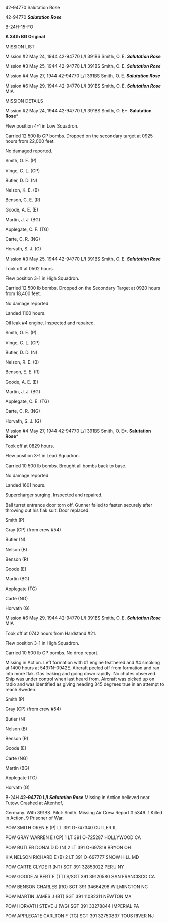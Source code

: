 





42-94770 Salutation Rose






 




42-94770 ***Salutation Rose***

B-24H-15-FO

**A 34th BG Original**

MISSION LIST  

  


Mission #2 May 24, 1944 42-94770 L/I 391BS Smith, O. E. ***Salutation
Rose***

Mission #3 May 25, 1944 42-94770 L/I 391BS Smith, O. E. ***Salutation
Rose***

Mission #4 May 27, 1944 42-94770 L/I 391BS Smith, O. E. ***Salutation
Rose***

Mission #6 May 29, 1944 42-94770 L/I 391BS Smith, O.
E. ***Salutation Rose***
MIA

MISSION DETAILS  

  


Mission #2 May 24, 1944 42-94770 L/I 391BS Smith, O. E*. **Salutation
Rose***

Flew position 4-1 in Low Squadron.

Carried 12 500 lb GP bombs. Dropped on the secondary target
at 0925 hours from 22,000 feet.

No damaged reported.

Smith, O. E. (P)

Vinge, C. L. (CP)

Butler, D. D. (N)

Nelson, K. E. (B)

Benson, C. E. (R)

Goode, A. E. (E)

Martin, J. J. (BG)

Applegate, C. F. (TG)

Carte, C. R. (NG)

Horvath, S. J. (G)

Mission #3 May 25, 1944 42-94770 L/I 391BS Smith, O. E. ***Salutation
Rose***

Took off at 0502 hours.

Flew position 3-1 in High Squadron.

Carried 12 500 lb bombs. Dropped on the Secondary Target at
0920 hours from 18,400 feet.

No damage reported.

Landed 1100 hours.

Oil leak #4 engine. Inspected and repaired.

Smith, O. E. (P)

Vinge, C. L. (CP)

Butler, D. D. (N)

Nelson, R. E. (B)

Benson, E. E. (R)

Goode, A. E. (E)

Martin, J. J. (BG)

Applegate, C. E. (TG)

Carte, C. R. (NG)

Horvath, S. J. (G)

Mission #4 May 27, 1944 42-94770 L/I 391BS Smith, O. E*. **Salutation
Rose***

Took off at 0829 hours.

Flew position 3-1 in Lead Squadron.

Carried 10 500 lb bombs. Brought all bombs back to base.

No damage reported.

Landed 1601 hours.

Supercharger surging. Inspected and repaired.

Ball turret entrance door torn off. Gunner failed to fasten
securely after throwing out his flak suit. Door replaced.

Smith (P)

Gray (CP) (from crew #54)

Butler (N)

Nelson (B)

Benson (R)

Goode (E)

Martin (BG)

Applegate (TG)

Carte (NG)

Horvath (G)

Mission #6 May 29, 1944 42-94770 L/I 391BS Smith, O. E. ***Salutation
Rose*** MIA

Took off at 0742 hours from Hardstand #21.

Flew position 3-1 in High Squadron.

Carried 10 500 lb GP bombs. No drop report.

Missing in Action. Left formation with #1 engine feathered
and #4 smoking at 1400 hours at 5437N-0942E. Aircraft peeled off from formation
and ran into more flak. Gas leaking and going down rapidly. No chutes observed.
Ship was under control when last heard from. Aircraft was picked up on radio
and was identified as giving heading 345 degrees true in an attempt to reach
Sweden.

Smith (P)

Gray (CP) (from crew #54)

Butler (N)

Nelson (B)

Benson (R)

Goode (E)

Carte (NG)

Martin (BG)

Applegate (TG)

Horvath (G)

B-24H **42-94770 L/I *Salutation Rose*** Missing
in Action believed near Tutow. Crashed at Altenhof,

Germany.
With 391BS. Pilot: Smith. Missing Air Crew Report \# 5349\. 1 Killed in Action, 9
Prisoner of War.

POW SMITH OREN E
(P)
LT
391
O-747340
CUTLER IL

POW GRAY WARREN E
(CP)
1 LT
391
O-725287
HOLLYWOOD CA

POW BUTLER DONALD D
(N)
2 LT
391
O-697819
BRYON OH

KIA NELSON RICHARD E
(B)
2 LT
391
O-697777
SNOW HILL MD

POW CARTE CLYDE R
(NT)
SGT
391
32853022
PERU NY

POW GOODE ALBERT E
(TT)
S/SGT
391
39120580
SAN FRANCISCO CA

POW BENSON CHARLES
(RO)
SGT
391
34664298
WILMINGTON NC

POW MARTIN JAMES J
(BT)
SGT 391
11082311
NEWTON MA

POW HORVATH STEVE J
(WG)
SGT
391
33278844
IMPERIAL PA

POW APPLEGATE CARLTON F
(TG)
SGT
391 32750837
TOUS RIVER NJ




